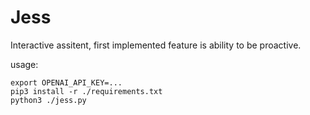 # Jess

Interactive assitent, first implemented feature is ability to be proactive.

usage:
```
export OPENAI_API_KEY=...
pip3 install -r ./requirements.txt
python3 ./jess.py
```